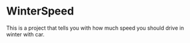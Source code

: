# WinterSpeed
This is a project that tells you with how much speed you should drive in winter with car.
